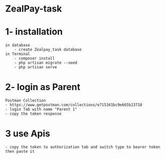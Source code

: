 # ZealPay-task

# 1- installation
    in database
        - create Zealpay_task database 
    in Terminal
        - composer install
        - php artisan migrate --seed
        - php artisan serve

# 2- login as Parent
    Postman Collection 
    - https://www.getpostman.com/collections/e715341bc9e665b13710
    - login Tab with name "Parent 1"
    - copy the token response 
    
# 3 use Apis 
    - copy the token to authorization tab and switch type to bearer token then paste it

